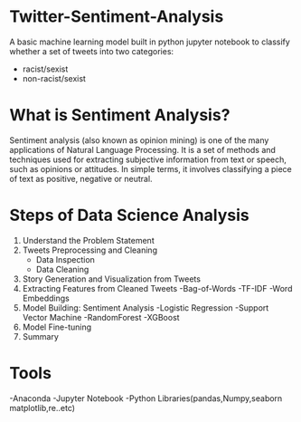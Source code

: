 # Twitter-Sentiment-Analysis
A basic machine learning model built in python jupyter notebook to classify whether a set of tweets into two categories:  
* racist/sexist 
* non-racist/sexist

# What is Sentiment Analysis?

Sentiment analysis (also known as opinion mining) is one of the many applications of Natural Language Processing. 
It is a set of methods and techniques used for extracting subjective information from text or speech, such as opinions or attitudes.
In simple terms, it involves classifying a piece of text as positive, negative or neutral.

# Steps of Data Science Analysis

1. Understand the Problem Statement
2. Tweets Preprocessing and Cleaning
   - Data Inspection
   - Data Cleaning
3. Story Generation and Visualization from Tweets
4. Extracting Features from Cleaned Tweets
    -Bag-of-Words
    -TF-IDF
    -Word Embeddings
5. Model Building: Sentiment Analysis
            -Logistic Regression
            -Support Vector Machine
            -RandomForest
            -XGBoost
6. Model Fine-tuning
7. Summary

# Tools 
   -Anaconda 
   -Jupyter Notebook 
   -Python Libraries(pandas,Numpy,seaborn matplotlib,re..etc)
